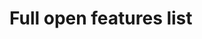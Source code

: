 # Full open features list

<issues-list columns="id,title,created_at,labels">
  <source src="tunguski/kosher" labels="feature" status="open">
</issues-list>
